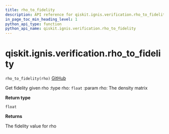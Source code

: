 ```yaml
---
title: rho_to_fidelity
description: API reference for qiskit.ignis.verification.rho_to_fidelity
in_page_toc_min_heading_level: 1
python_api_type: function
python_api_name: qiskit.ignis.verification.rho_to_fidelity
---
```


# qiskit.ignis.verification.rho\_to\_fidelity

<span id="qiskit.ignis.verification.rho_to_fidelity" />

`rho_to_fidelity(rho)` [GitHub](https://github.com/qiskit-community/qiskit-ignis/tree/stable/0.7/qiskit/ignis/verification/entanglement/analysis.py "view source code")

Get fidelity given rho :type rho: `float` :param rho: The density matrix

**Return type**

`float`

**Returns**

The fidelity value for rho

